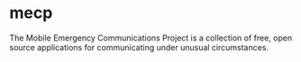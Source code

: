mecp
====

The Mobile Emergency Communications Project is a collection of free, 
open source applications for communicating under unusual circumstances.
